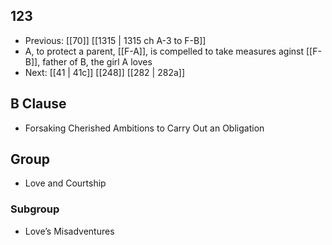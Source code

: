 ## 123
- Previous: [[70]] [[1315 | 1315 ch A-3 to F-B]] 
- A, to protect a parent, [[F-A]], is compelled to take measures aginst [[F-B]], father of B, the girl A loves
- Next: [[41 | 41c]] [[248]] [[282 | 282a]] 

## B Clause
- Forsaking Cherished Ambitions to Carry Out an Obligation

## Group
- Love and Courtship

### Subgroup
- Love’s Misadventures

